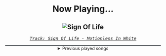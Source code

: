 <div align="center"> 
<h1>Now Playing...</h1>

![Sign Of Life](https://i.scdn.co/image/ab67616d00001e023528a891d36d16d760cda271)
--
_<samp><a href="https://open.spotify.com/track/73QoCfWJJWbRYmm5nCH5Y2">Track: Sign Of Life - Motionless In White</a></samp>_

<div style="border: 1px #4B5054 solid"></div>
<details>
  <summary>
    Previous played songs
  </summary>
  <table>
    <thead>
      <tr>
        <th>
          Artist
        </th>
        <th>
          Song
        </th>
        <th>
          Link
        </th>
      </tr>
    </thead>
    <tbody>
      <tr><td>Motionless In White</td><td>Sign Of Life</td><td><a href="https://open.spotify.com/track/73QoCfWJJWbRYmm5nCH5Y2">https://open.spotify.com/track/73QoCfWJJWbRYmm5nCH5Y2</a></td></tr><tr><td>Rustage</td><td>Look At Me Now</td><td><a href="https://open.spotify.com/track/1aB3jsICVmMsMDV2PaFYAz">https://open.spotify.com/track/1aB3jsICVmMsMDV2PaFYAz</a></td></tr><tr><td>VideoGameRapBattles</td><td>Pokemon Champion Cypher</td><td><a href="https://open.spotify.com/track/4OUEKHxomv2UaeZtT5Fgld">https://open.spotify.com/track/4OUEKHxomv2UaeZtT5Fgld</a></td></tr><tr><td>Fabvl</td><td>On My Own</td><td><a href="https://open.spotify.com/track/6cnaaAlhSXK7fOWLMSVjIc">https://open.spotify.com/track/6cnaaAlhSXK7fOWLMSVjIc</a></td></tr><tr><td>MUZZ</td><td>New Age - Bossfight Remix</td><td><a href="https://open.spotify.com/track/5aCABFeoSwL2Ux0c1gW2QL">https://open.spotify.com/track/5aCABFeoSwL2Ux0c1gW2QL</a></td></tr><tr><td>Dynazty</td><td>The Shoulder Devil - Bonus Track</td><td><a href="https://open.spotify.com/track/0CsvllCGlCojPXRu8GRbCP">https://open.spotify.com/track/0CsvllCGlCojPXRu8GRbCP</a></td></tr><tr><td>VideoGameRapBattles</td><td>Pokemon Villain Cypher</td><td><a href="https://open.spotify.com/track/5HDfaopoRwyyVq1OO7Nx2X">https://open.spotify.com/track/5HDfaopoRwyyVq1OO7Nx2X</a></td></tr><tr><td>Fabvl</td><td>Memory (Inspired by "Bleach")</td><td><a href="https://open.spotify.com/track/7Gg5Pa39I5rjW4aJmaSLf8">https://open.spotify.com/track/7Gg5Pa39I5rjW4aJmaSLf8</a></td></tr><tr><td>Signal Void</td><td>Find You</td><td><a href="https://open.spotify.com/track/317PZHGhM7eR69gL167GfC">https://open.spotify.com/track/317PZHGhM7eR69gL167GfC</a></td></tr><tr><td>Essenger</td><td>Plague Doctor</td><td><a href="https://open.spotify.com/track/39uV4w1rAbweeZpUl07GID">https://open.spotify.com/track/39uV4w1rAbweeZpUl07GID</a></td></tr><tr><td>VideoGameRapBattles</td><td>Pokemon Trainer Cypher</td><td><a href="https://open.spotify.com/track/5iPpuKgHXh2oAX1s4A3JiZ">https://open.spotify.com/track/5iPpuKgHXh2oAX1s4A3JiZ</a></td></tr><tr><td>Fabvl</td><td>Burn It Down (My Hero Academia)</td><td><a href="https://open.spotify.com/track/6SWJOR7WoHKSN4FqlJhYCH">https://open.spotify.com/track/6SWJOR7WoHKSN4FqlJhYCH</a></td></tr><tr><td>Bad Omens</td><td>Like A Villain</td><td><a href="https://open.spotify.com/track/0xoyUiHhxVH4gwb0CRgNmg">https://open.spotify.com/track/0xoyUiHhxVH4gwb0CRgNmg</a></td></tr><tr><td>Essenger</td><td>Divine Virus</td><td><a href="https://open.spotify.com/track/5iTda1icTNQH81m8nASF8t">https://open.spotify.com/track/5iTda1icTNQH81m8nASF8t</a></td></tr><tr><td>VideoGameRapBattles</td><td>Pokemon Rivals Cypher</td><td><a href="https://open.spotify.com/track/1sKjzYr4VvehuA1T8IcMHI">https://open.spotify.com/track/1sKjzYr4VvehuA1T8IcMHI</a></td></tr><tr><td>Fabvl</td><td>Let It All Burn</td><td><a href="https://open.spotify.com/track/0H5sh6u7xJTAYSHSnh2S8i">https://open.spotify.com/track/0H5sh6u7xJTAYSHSnh2S8i</a></td></tr><tr><td>Halocene</td><td>Unholy</td><td><a href="https://open.spotify.com/track/2UpTMomuMRLktikLrPFSYw">https://open.spotify.com/track/2UpTMomuMRLktikLrPFSYw</a></td></tr><tr><td>HalaCG</td><td>Final Boss</td><td><a href="https://open.spotify.com/track/1IBkLQSEzY3lLcCsNFklyf">https://open.spotify.com/track/1IBkLQSEzY3lLcCsNFklyf</a></td></tr><tr><td>Essenger</td><td>Tenebrous</td><td><a href="https://open.spotify.com/track/2gM0FjosryXSO7ICCk54ID">https://open.spotify.com/track/2gM0FjosryXSO7ICCk54ID</a></td></tr><tr><td>Sabaton</td><td>The Unkillable Soldier</td><td><a href="https://open.spotify.com/track/0gsCpWnPXzPqf0MoIh0Qbi">https://open.spotify.com/track/0gsCpWnPXzPqf0MoIh0Qbi</a></td></tr>
    </tbody>
  </table>
</details>

</div>
